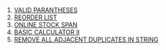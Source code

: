 1. [VALID PARANTHESES](https://leetcode.com/problems/valid-parentheses/)<br>
2. [REORDER LIST](https://leetcode.com/problems/reorder-list/)<br>
3. [ONLINE STOCK SPAN](https://leetcode.com/problems/online-stock-span/description/)<br>
4. [BASIC CALCULATOR II](https://leetcode.com/problems/basic-calculator-ii/)<br>
5. [REMOVE ALL ADJACENT DUPLICATES IN STRING](https://leetcode.com/problems/remove-all-adjacent-duplicates-in-string/)
